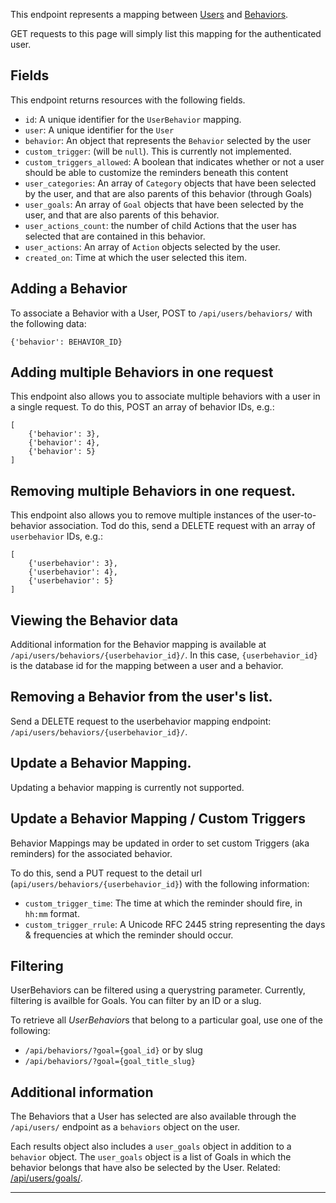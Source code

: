 This endpoint represents a mapping between [Users](/api/users/) and
[Behaviors](/api/behaviors/).

GET requests to this page will simply list this mapping for the authenticated
user.

## Fields

This endpoint returns resources with the following fields.

* `id`: A unique identifier for the `UserBehavior` mapping.
* `user`: A unique identifier for the `User`
* `behavior`: An object that represents the `Behavior` selected by the user
* `custom_trigger`: (will be `null`). This is currently not implemented.
* `custom_triggers_allowed`: A boolean that indicates whether or not a user
  should be able to customize the reminders beneath this content
* `user_categories`: An array of `Category` objects that have been selected
  by the user, and that are also parents of this behavior (through Goals)
* `user_goals`: An array of `Goal` objects that have been selected by the
  user, and that are also parents of this behavior.
* `user_actions_count`: the number of child Actions that the user has
  selected that are contained in this behavior.
* `user_actions`: An array of `Action` objects selected by the user.
* `created_on`: Time at which the user selected this item.

## Adding a Behavior

To associate a Behavior with a User, POST to `/api/users/behaviors/` with the
following data:

    {'behavior': BEHAVIOR_ID}

## Adding multiple Behaviors in one request

This endpoint also allows you to associate multiple behaviors with a user
in a single request. To do this, POST an array of behavior IDs, e.g.:

    [
        {'behavior': 3},
        {'behavior': 4},
        {'behavior': 5}
    ]

## Removing multiple Behaviors in one request.

This endpoint also allows you to remove  multiple instances of the
user-to-behavior association. Tod do this, send a DELETE request with
an array of `userbehavior` IDs, e.g.:

    [
        {'userbehavior': 3},
        {'userbehavior': 4},
        {'userbehavior': 5}
    ]

## Viewing the Behavior data

Additional information for the Behavior mapping is available at
`/api/users/behaviors/{userbehavior_id}/`. In this case, `{userbehavior_id}`
is the database id for the mapping between a user and a behavior.

## Removing a Behavior from the user's list.

Send a DELETE request to the userbehavior mapping endpoint:
`/api/users/behaviors/{userbehavior_id}/`.

## Update a Behavior Mapping.

Updating a behavior mapping is currently not supported.

## Update a Behavior Mapping / Custom Triggers

Behavior Mappings may be updated in order to set custom Triggers (aka
reminders) for the associated behavior.

To do this, send a PUT request to the detail url
(`api/users/behaviors/{userbehavior_id}`) with the following information:

* `custom_trigger_time`: The time at which the reminder should fire, in
  `hh:mm` format.
* `custom_trigger_rrule`: A Unicode RFC 2445 string representing the days &
  frequencies at which the reminder should occur.

## Filtering

UserBehaviors can be filtered using a querystring parameter. Currently,
filtering is availble for Goals. You can filter by an ID or a slug.

To retrieve all *UserBehavior*s that belong to a particular goal, use
one of the following:

* `/api/behaviors/?goal={goal_id}` or by slug
* `/api/behaviors/?goal={goal_title_slug}`

## Additional information

The Behaviors that a User has selected are also available through the
`/api/users/` endpoint as a `behaviors` object on the user.

Each results object also includes a `user_goals` object in addition to
a `behavior` object. The `user_goals` object is a list of Goals in
which the behavior belongs that have also be selected by the User. Related:
[/api/users/goals/](/api/users/goals/).

----

